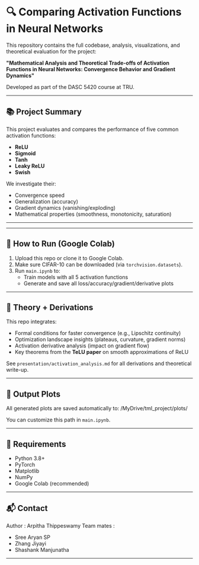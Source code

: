 
# 🔍 Comparing Activation Functions in Neural Networks

This repository contains the full codebase, analysis, visualizations, and theoretical evaluation for the project:

**"Mathematical Analysis and Theoretical Trade-offs of Activation Functions in Neural Networks: Convergence Behavior and Gradient Dynamics"**

Developed as part of the DASC 5420 course at TRU.

---

## 📚 Project Summary

This project evaluates and compares the performance of five common activation functions:

- **ReLU**
- **Sigmoid**
- **Tanh**
- **Leaky ReLU**
- **Swish**

We investigate their:
- Convergence speed
- Generalization (accuracy)
- Gradient dynamics (vanishing/exploding)
- Mathematical properties (smoothness, monotonicity, saturation)

---


---

## 🧪 How to Run (Google Colab)

1. Upload this repo or clone it to Google Colab.
2. Make sure CIFAR-10 can be downloaded (via `torchvision.datasets`).
3. Run `main.ipynb` to:
   - Train models with all 5 activation functions
   - Generate and save all loss/accuracy/gradient/derivative plots

---

## 🧠 Theory + Derivations

This repo integrates:
- Formal conditions for faster convergence (e.g., Lipschitz continuity)
- Optimization landscape insights (plateaus, curvature, gradient norms)
- Activation derivative analysis (impact on gradient flow)
- Key theorems from the **TeLU paper** on smooth approximations of ReLU

See `presentation/activation_analysis.md` for all derivations and theoretical write-up.

---

## 💾 Output Plots

All generated plots are saved automatically to:
/MyDrive/tml_project/plots/


You can customize this path in `main.ipynb`.

---

## 🔧 Requirements

- Python 3.8+
- PyTorch
- Matplotlib
- NumPy
- Google Colab (recommended)

---

## 📬 Contact

Author : Arpitha Thippeswamy 
Team mates :
- Sree Aryan SP
- Zhang Jiyayi
- Shashank Manjunatha

---





